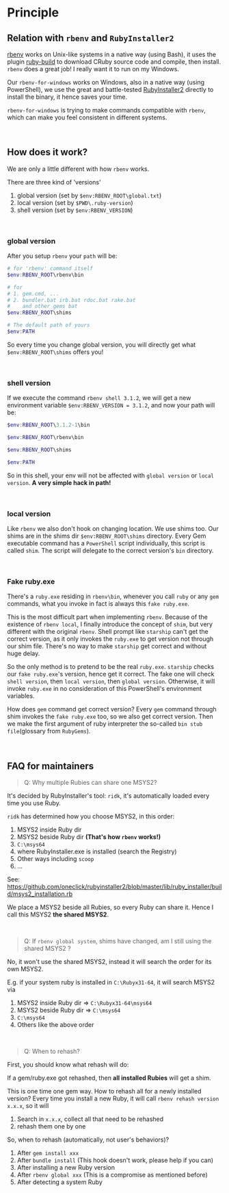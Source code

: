 # Principle

<a id="RelationWithOtherProjects"> </a>
## Relation with `rbenv` and `RubyInstaller2`

[rbenv](https://github.com/rbenv/rbenv) works on Unix-like systems in a native way (using Bash), it uses the plugin [ruby-build](https://github.com/rbenv/ruby-build) to download CRuby source code and compile, then install. `rbenv` does a great job! I really want it to run on my Windows.

Our `rbenv-for-windows` works on Windows, also in a native way (using PowerShell), we use the great and battle-tested [RubyInstaller2](https://github.com/oneclick/rubyinstaller2) directly to install the binary, it hence saves your time.

`rbenv-for-windows` is trying to make commands compatible with `rbenv`, which can make you feel consistent in different systems.

<br>

<a id="HowDoesItWork"> </a>
## How does it work?

We are only a little different with how `rbenv` works.

There are three kind of 'versions'
1. global version (set by `$env:RBENV_ROOT\global.txt`)
2. local version  (set by `$PWD\.ruby-version`)
3. shell version (set by `$env:RBENV_VERSION`)

<br>

### global version

After you setup `rbenv` your `path` will be:
```PowerShell
# for 'rbenv' command itself
$env:RBENV_ROOT\rbenv\bin

# for
# 1. gem.cmd, ...
# 2. bundler.bat irb.bat rdoc.bat rake.bat
#    and other gems bat
$env:RBENV_ROOT\shims

# The default path of yours
$env:PATH
```

So every time you change global version, you will directly get what `$env:RBENV_ROOT\shims` offers you!

<br>

### shell version

If we execute the command `rbenv shell 3.1.2`, we will get a new environment variable `$env:RBENV_VERSION = 3.1.2`, and now your path will be:

```PowerShell
$env:RBENV_ROOT\3.1.2-1\bin

$env:RBENV_ROOT\rbenv\bin

$env:RBENV_ROOT\shims

$env:PATH
```
So in this shell, your env will not be affected with `global version` or `local version`. **A very simple hack in path!**

<br>

### local version

Like `rbenv` we also don't hook on changing location. We use shims too. Our shims are in the shims dir `$env:RBENV_ROOT\shims` directory. Every Gem executable command has a `PowerShell` script individually, this script is called `shim`. The script will delegate to the correct version's `bin` directory.

<br>

### Fake ruby.exe

There's a `ruby.exe` residing in `rbenv\bin`, whenever you call `ruby` or any `gem` commands, what you invoke in fact is always this `fake ruby.exe`.

This is the most difficult part when implementing `rbenv`. Because of the existence of `rbenv local`, I finally introduce the concept of `shim`, but very different with the original `rbenv`. Shell prompt like `starship` can't get the correct version, as it only invokes the `ruby.exe` to get version not through our shim file. There's no way to make `starship` get correct and without huge delay.

So the only method is to pretend to be the real `ruby.exe`. `starship` checks our `fake ruby.exe`'s version, hence get it correct. The fake one will check `shell version`, then `local version`, then `global version`. Otherwise, it will invoke `ruby.exe` in no consideration of this PowerShell's environment variables.

How does `gem` command get correct version? Every `gem` command through shim invokes the `fake ruby.exe` too, so we also get correct version. Then we make the first argument of ruby interpreter the so-called `bin stub file`(glossary from `RubyGems`).

<br>

<a id="FAQforDevs"> </a>
## FAQ for maintainers

> Q: Why multiple Rubies can share one MSYS2?

It's decided by RubyInstaller's tool: `ridk`, it's automatically loaded every time you use Ruby.

`ridk` has determined how you choose MSYS2, in this order:

1. MSYS2 inside Ruby dir
2. MSYS2 beside Ruby dir **(That's how `rbenv` works!)**
3. `C:\msys64`
4. where RubyInstaller.exe is installed (search the Registry)
5. Other ways including `scoop`
6. ...

See: https://github.com/oneclick/rubyinstaller2/blob/master/lib/ruby_installer/build/msys2_installation.rb

We place a MSYS2 beside all Rubies, so every Ruby can share it. Hence I call this MSYS2 **the shared MSYS2**.

<br>

> Q: If `rbenv global system`, shims have changed, am I still using the shared MSYS2 ?

No, it won't use the shared MSYS2, instead it will search the order for its own MSYS2.

E.g. if your system ruby is installed in `C:\Rubyx31-64`, it will search MSYS2 via

1. MSYS2 inside Ruby dir => `C:\Rubyx31-64\msys64`
2. MSYS2 beside Ruby dir => `C:\msys64`
3. `C:\msys64`
4. Others like the above order

<br>

> Q: When to rehash?

First, you should know what rehash will do:

If a gem/ruby.exe got rehashed, then **all installed Rubies** will get a shim.

This is one time one gem way. How to rehash all for a newly installed version? Every time you install a new Ruby, it will call `rbenv rehash version x.x.x`, so it will

1. Search in `x.x.x`, collect all that need to be rehashed
2. rehash them one by one

So, when to rehash (automatically, not user's behaviors)?

1. After `gem install xxx`
2. After `bundle install` (This hook doesn't work, please help if you can)
3. After installing a new Ruby version
4. After `rbenv global xxx` (This is a compromise as mentioned before)
5. After detecting a system Ruby

<br>
